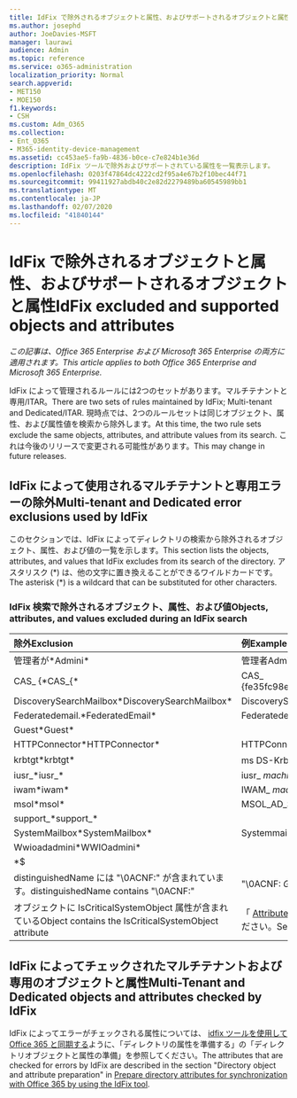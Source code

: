 ```yaml
---
title: IdFix で除外されるオブジェクトと属性、およびサポートされるオブジェクトと属性
ms.author: josephd
author: JoeDavies-MSFT
manager: laurawi
audience: Admin
ms.topic: reference
ms.service: o365-administration
localization_priority: Normal
search.appverid:
- MET150
- MOE150
f1.keywords:
- CSH
ms.custom: Adm_O365
ms.collection:
- Ent_O365
- M365-identity-device-management
ms.assetid: cc453ae5-fa9b-4836-b0ce-c7e824b1e36d
description: IdFix ツールで除外およびサポートされている属性を一覧表示します。
ms.openlocfilehash: 0203f47864dc4222cd2f95a4e67b2f10bec44f71
ms.sourcegitcommit: 99411927abdb40c2e82d2279489ba60545989bb1
ms.translationtype: MT
ms.contentlocale: ja-JP
ms.lasthandoff: 02/07/2020
ms.locfileid: "41840144"
---
```

# <a name="idfix-excluded-and-supported-objects-and-attributes"></a><span data-ttu-id="4925e-103">IdFix で除外されるオブジェクトと属性、およびサポートされるオブジェクトと属性</span><span class="sxs-lookup"><span data-stu-id="4925e-103">IdFix excluded and supported objects and attributes</span></span>

<span data-ttu-id="4925e-104">*この記事は、Office 365 Enterprise および Microsoft 365 Enterprise の両方に適用されます。*</span><span class="sxs-lookup"><span data-stu-id="4925e-104">*This article applies to both Office 365 Enterprise and Microsoft 365 Enterprise.*</span></span>

<span data-ttu-id="4925e-105">IdFix によって管理されるルールには2つのセットがあります。マルチテナントと専用/ITAR。</span><span class="sxs-lookup"><span data-stu-id="4925e-105">There are two sets of rules maintained by IdFix; Multi-tenant and Dedicated/ITAR.</span></span> <span data-ttu-id="4925e-106">現時点では、2つのルールセットは同じオブジェクト、属性、および属性値を検索から除外します。</span><span class="sxs-lookup"><span data-stu-id="4925e-106">At this time, the two rule sets exclude the same objects, attributes, and attribute values from its search.</span></span> <span data-ttu-id="4925e-107">これは今後のリリースで変更される可能性があります。</span><span class="sxs-lookup"><span data-stu-id="4925e-107">This may change in future releases.</span></span>
  
## <a name="multi-tenant-and-dedicated-error-exclusions-used-by-idfix"></a><span data-ttu-id="4925e-108">IdFix によって使用されるマルチテナントと専用エラーの除外</span><span class="sxs-lookup"><span data-stu-id="4925e-108">Multi-tenant and Dedicated error exclusions used by IdFix</span></span>
<span data-ttu-id="4925e-109">このセクションでは、IdFix によってディレクトリの検索から除外されるオブジェクト、属性、および値の一覧を示します。</span><span class="sxs-lookup"><span data-stu-id="4925e-109">This section lists the objects, attributes, and values that IdFix excludes from its search of the directory.</span></span> <span data-ttu-id="4925e-110">アスタリスク (\*) は、他の文字に置き換えることができるワイルドカードです。</span><span class="sxs-lookup"><span data-stu-id="4925e-110">The asterisk (\*) is a wildcard that can be substituted for other characters.</span></span>
  
### <a name="objects-attributes-and-values-excluded-during-an-idfix-search"></a><span data-ttu-id="4925e-111">IdFix 検索で除外されるオブジェクト、属性、および値</span><span class="sxs-lookup"><span data-stu-id="4925e-111">Objects, attributes, and values excluded during an IdFix search</span></span>

|<span data-ttu-id="4925e-112">**除外**</span><span class="sxs-lookup"><span data-stu-id="4925e-112">**Exclusion**</span></span>|<span data-ttu-id="4925e-113">**例**</span><span class="sxs-lookup"><span data-stu-id="4925e-113">**Example**</span></span>|
|:-----|:-----|
|<span data-ttu-id="4925e-114">管理者が\*</span><span class="sxs-lookup"><span data-stu-id="4925e-114">Admini\*</span></span> |<span data-ttu-id="4925e-115">管理者</span><span class="sxs-lookup"><span data-stu-id="4925e-115">Administrator</span></span> |
|<span data-ttu-id="4925e-116">CAS_ {\*</span><span class="sxs-lookup"><span data-stu-id="4925e-116">CAS_{\*</span></span>  |<span data-ttu-id="4925e-117">CAS_ {fe35fc98e69e4d08}</span><span class="sxs-lookup"><span data-stu-id="4925e-117">CAS_{fe35fc98e69e4d08}</span></span> |
|<span data-ttu-id="4925e-118">DiscoverySearchMailbox\*</span><span class="sxs-lookup"><span data-stu-id="4925e-118">DiscoverySearchMailbox\*</span></span>  |<span data-ttu-id="4925e-119">DiscoverySearchMailbox</span><span class="sxs-lookup"><span data-stu-id="4925e-119">DiscoverySearchMailbox</span></span>  |
|<span data-ttu-id="4925e-120">Federatedemail.\*</span><span class="sxs-lookup"><span data-stu-id="4925e-120">FederatedEmail\*</span></span> |<span data-ttu-id="4925e-121">Federatedemail..</span><span class="sxs-lookup"><span data-stu-id="4925e-121">FederatedEmail.</span></span> <span data-ttu-id="4925e-122">*GUID*</span><span class="sxs-lookup"><span data-stu-id="4925e-122">*GUID*</span></span> |
|<span data-ttu-id="4925e-123">Guest\*</span><span class="sxs-lookup"><span data-stu-id="4925e-123">Guest\*</span></span> ||
|<span data-ttu-id="4925e-124">HTTPConnector\*</span><span class="sxs-lookup"><span data-stu-id="4925e-124">HTTPConnector\*</span></span>  |<span data-ttu-id="4925e-125">HTTPConnector</span><span class="sxs-lookup"><span data-stu-id="4925e-125">HTTPConnector</span></span> |
|<span data-ttu-id="4925e-126">krbtgt\*</span><span class="sxs-lookup"><span data-stu-id="4925e-126">krbtgt\*</span></span> |<span data-ttu-id="4925e-127">ms DS-KrbTgt-リンク</span><span class="sxs-lookup"><span data-stu-id="4925e-127">ms-DS-KrbTgt-Link</span></span> |
|<span data-ttu-id="4925e-128">iusr_\*</span><span class="sxs-lookup"><span data-stu-id="4925e-128">iusr_\*</span></span> |<span data-ttu-id="4925e-129">iusr_ *machinename*</span><span class="sxs-lookup"><span data-stu-id="4925e-129">iusr_ *machinename*</span></span> |
|<span data-ttu-id="4925e-130">iwam\*</span><span class="sxs-lookup"><span data-stu-id="4925e-130">iwam\*</span></span>  |<span data-ttu-id="4925e-131">IWAM_ *machinename*</span><span class="sxs-lookup"><span data-stu-id="4925e-131">IWAM_ *machinename*</span></span> |
|<span data-ttu-id="4925e-132">msol\*</span><span class="sxs-lookup"><span data-stu-id="4925e-132">msol\*</span></span> |<span data-ttu-id="4925e-133">MSOL_AD_SYNC</span><span class="sxs-lookup"><span data-stu-id="4925e-133">MSOL_AD_SYNC</span></span> |
|<span data-ttu-id="4925e-134">support_\*</span><span class="sxs-lookup"><span data-stu-id="4925e-134">support_\*</span></span> ||
|<span data-ttu-id="4925e-135">SystemMailbox\*</span><span class="sxs-lookup"><span data-stu-id="4925e-135">SystemMailbox\*</span></span> |<span data-ttu-id="4925e-136">Systemmailbox { *GUID* }</span><span class="sxs-lookup"><span data-stu-id="4925e-136">Systemmailbox{ *GUID*  }</span></span>|
|<span data-ttu-id="4925e-137">Wwioadadmini\*</span><span class="sxs-lookup"><span data-stu-id="4925e-137">WWIOadmini\*</span></span>  ||
|\*$ ||
|<span data-ttu-id="4925e-138">distinguishedName には "\0ACNF:" が含まれています。</span><span class="sxs-lookup"><span data-stu-id="4925e-138">distinguishedName contains "\0ACNF:"</span></span>|<span data-ttu-id="4925e-139">"\0ACNF: *GUID* "</span><span class="sxs-lookup"><span data-stu-id="4925e-139">"\0ACNF: *GUID*  "</span></span> |
|<span data-ttu-id="4925e-140">オブジェクトに IsCriticalSystemObject 属性が含まれている</span><span class="sxs-lookup"><span data-stu-id="4925e-140">Object contains the IsCriticalSystemObject attribute</span></span> |<span data-ttu-id="4925e-141">「 [Attribute isCriticalSystemObject](https://go.microsoft.com/fwlink/p/?LinkId=401169)」を参照してください。</span><span class="sxs-lookup"><span data-stu-id="4925e-141">See [Attribute isCriticalSystemObject](https://go.microsoft.com/fwlink/p/?LinkId=401169).</span></span> |
   
## <a name="multi-tenant-and-dedicated-objects-and-attributes-checked-by-idfix"></a><span data-ttu-id="4925e-142">IdFix によってチェックされたマルチテナントおよび専用のオブジェクトと属性</span><span class="sxs-lookup"><span data-stu-id="4925e-142">Multi-Tenant and Dedicated objects and attributes checked by IdFix</span></span>
<span data-ttu-id="4925e-143">IdFix によってエラーがチェックされる属性については、 [idfix ツールを使用して Office 365 と同期する](prepare-directory-attributes-for-synch-with-idfix.md)ように、「ディレクトリの属性を準備する」の「ディレクトリオブジェクトと属性の準備」を参照してください。</span><span class="sxs-lookup"><span data-stu-id="4925e-143">The attributes that are checked for errors by IdFix are described in the section "Directory object and attribute preparation" in [Prepare directory attributes for synchronization with Office 365 by using the IdFix tool](prepare-directory-attributes-for-synch-with-idfix.md).</span></span>
  

